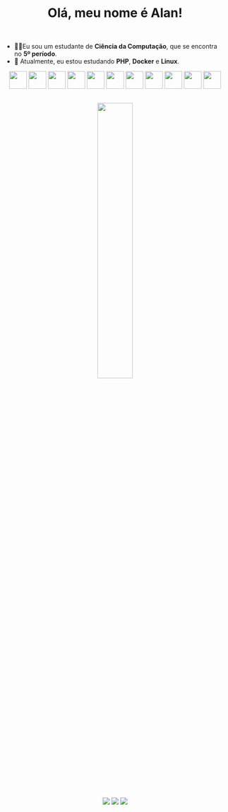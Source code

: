 
<div align="center">
    <h1>Olá, meu nome é Alan!</h1>
</div>

<br>

- 👨‍💻Eu sou um estudante de **Ciência da Computação**, que se encontra no **5º período**.
- 🌱 Atualmente, eu estou estudando **PHP**, **Docker** e **Linux**.

<div align="center" style="margin: 0px;">
    <img src="https://cdn.jsdelivr.net/gh/devicons/devicon/icons/php/php-original.svg" height="40" />      
    <img src="https://cdn.jsdelivr.net/gh/devicons/devicon/icons/nodejs/nodejs-original.svg" height="40"/>
    <img src="https://cdn.jsdelivr.net/gh/devicons/devicon/icons/javascript/javascript-original.svg" height="40"/>
    <img src="https://cdn.jsdelivr.net/gh/devicons/devicon/icons/typescript/typescript-original.svg" height="40"/>
    <img src="https://cdn.jsdelivr.net/gh/devicons/devicon/icons/react/react-original.svg" height="40"/>
    <img src="https://cdn.jsdelivr.net/gh/devicons/devicon/icons/sass/sass-original.svg" height="40"/>
    <img src="https://cdn.jsdelivr.net/gh/devicons/devicon/icons/bootstrap/bootstrap-original.svg" height="40"/>
    <img src="https://cdn.jsdelivr.net/gh/devicons/devicon/icons/tailwindcss/tailwindcss-plain.svg" height="40" />
    <img src="https://cdn.jsdelivr.net/gh/devicons/devicon/icons/csharp/csharp-original.svg" height="40">
    <img src="https://cdn.jsdelivr.net/gh/devicons/devicon/icons/python/python-original.svg" width="40">
    <img src="https://cdn.jsdelivr.net/gh/devicons/devicon/icons/bash/bash-plain.svg" height="40" />
</div>
          

##

<div align="center" style="margin: 0px;">
    <img src="https://github-readme-stats.vercel.app/api/top-langs/?username=Hoyasumii&theme=dark&hide_border=true&include_all_commits=false&count_private=false&layout=compact" width="40%">
    
<a href="https://linkedin.com/in/AlanReisAnjos/"><img src="https://img.shields.io/badge/LinkedIn-%230077B5.svg?style=for-the-badge&logo=linkedin&logoColor=white"></a>
<a href="mailto:alanreisanjo@gmail.com"><img src="https://img.shields.io/badge/Gmail-%23E34F26.svg?style=for-the-badge&logo=gmail&logoColor=white"></a>
<a href="https://instagram.com/_eu.alan"><img src="https://img.shields.io/badge/Instagram-%23E4405F.svg?style=for-the-badge&logo=Instagram&logoColor=white"></a>

</div>
